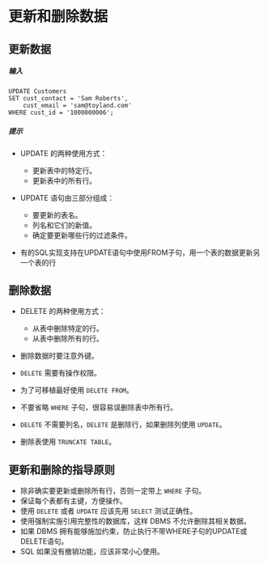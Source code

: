 # 更新和删除数据

## 更新数据
##### 输入
```
UPDATE Customers
SET cust_contact = 'Sam Roberts',
    cust_email = 'sam@toyland.com'
WHERE cust_id = '1000000006';
```

##### 提示
* UPDATE 的两种使用方式：
    * 更新表中的特定行。
    * 更新表中的所有行。

* UPDATE 语句由三部分组成：
    * 要更新的表名。
    * 列名和它们的新值。
    * 确定要更新哪些行的过滤条件。

* 有的SQL实现支持在UPDATE语句中使用FROM子句，用一个表的数据更新另一个表的行

## 删除数据
* DELETE 的两种使用方式：
    * 从表中删除特定的行。
    * 从表中删除所有的行。

* 删除数据时要注意外键。
* `DELETE` 需要有操作权限。
* 为了可移植最好使用 `DELETE FROM`。
* 不要省略 `WHERE` 子句，很容易误删除表中所有行。
* `DELETE` 不需要列名，`DELETE` 是删除行，如果删除列使用 `UPDATE`。
* 删除表使用 `TRUNCATE TABLE`。

## 更新和删除的指导原则
* 除非确实要更新或删除所有行，否则一定带上 `WHERE` 子句。
* 保证每个表都有主键，方便操作。
* 使用 `DELETE` 或者 `UPDATE` 应该先用 `SELECT` 测试正确性。
* 使用强制实施引用完整性的数据库，这样 DBMS 不允许删除其相关数据。
* 如果 DBMS 拥有能够施加约束，防止执行不带WHERE子句的UPDATE或DELETE语句。
* SQL 如果没有撤销功能，应该非常小心使用。
